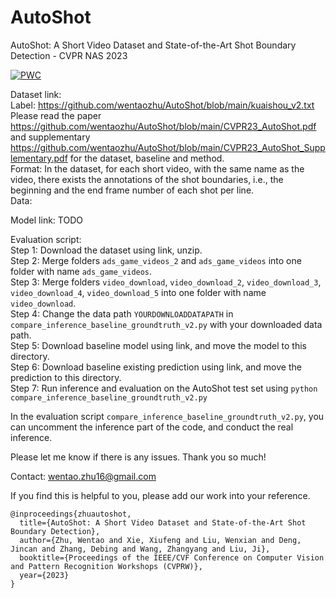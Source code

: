 # AutoShot
AutoShot: A Short Video Dataset and State-of-the-Art Shot Boundary Detection - CVPR NAS 2023

[![PWC](https://img.shields.io/endpoint.svg?url=https://paperswithcode.com/badge/autoshot-a-short-video-dataset-and-state-of/camera-shot-boundary-detection-on-clipshots)](https://paperswithcode.com/sota/camera-shot-boundary-detection-on-clipshots?p=autoshot-a-short-video-dataset-and-state-of)

Dataset link:<br>
Label: https://github.com/wentaozhu/AutoShot/blob/main/kuaishou_v2.txt <br>
Please read the paper https://github.com/wentaozhu/AutoShot/blob/main/CVPR23_AutoShot.pdf and supplementary https://github.com/wentaozhu/AutoShot/blob/main/CVPR23_AutoShot_Supplementary.pdf for the dataset, baseline and method. <br>
Format: In the dataset, for each short video, with the same name as the video, there exists the annotations of the shot boundaries, i.e., the beginning and the end frame number of each shot per line. <br>
Data:


Model link: TODO

Evaluation script:<br>
Step 1: Download the dataset using link, unzip. <br>
Step 2: Merge folders `ads_game_videos_2` and `ads_game_videos` into one folder with name `ads_game_videos`. <br>
Step 3: Merge folders `video_download`, `video_download_2`, `video_download_3`, `video_download_4`, `video_download_5` into one folder with name `video_download`. <br>
Step 4: Change the data path `YOURDOWNLOADDATAPATH` in `compare_inference_baseline_groundtruth_v2.py` with your downloaded data path. <br>
Step 5: Download baseline model using link, and move the model to this directory. <br>
Step 6: Download baseline existing prediction using link, and move the prediction to this directory. <br>
Step 7: Run inference and evaluation on the AutoShot test set using `python compare_inference_baseline_groundtruth_v2.py` <br>

In the evaluation script `compare_inference_baseline_groundtruth_v2.py`, you can uncomment the inference part of the code, and conduct the real inference.

Please let me know if there is any issues. Thank you so much!

Contact: wentao.zhu16@gmail.com

If you find this is helpful to you, please add our work into your reference.

<pre><code>@inproceedings{zhuautoshot,
  title={AutoShot: A Short Video Dataset and State-of-the-Art Shot Boundary Detection},
  author={Zhu, Wentao and Xie, Xiufeng and Liu, Wenxian and Deng, Jincan and Zhang, Debing and Wang, Zhangyang and Liu, Ji},
  booktitle={Proceedings of the IEEE/CVF Conference on Computer Vision and Pattern Recognition Workshops (CVPRW)},
  year={2023}
}</code></pre>
